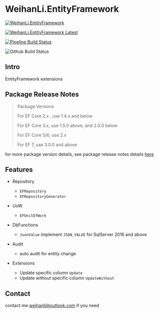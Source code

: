 # WeihanLi.EntityFramework

[![WeihanLi.EntityFramework](https://img.shields.io/nuget/v/WeihanLi.EntityFramework.svg)](https://www.nuget.org/packages/WeihanLi.EntityFramework/)

[![WeihanLi.EntityFramework Latest](https://img.shields.io/nuget/vpre/WeihanLi.EntityFramework)](https://www.nuget.org/packages/WeihanLi.EntityFramework/absoluteLatest)

[![Pipeline Build Status](https://weihanli.visualstudio.com/Pipelines/_apis/build/status/WeihanLi.WeihanLi.EntityFramework?branchName=dev)](https://weihanli.visualstudio.com/Pipelines/_build/latest?definitionId=11&branchName=dev)

![Github Build Status](https://github.com/WeihanLi/WeihanLi.EntityFramework/workflows/default/badge.svg)

## Intro

EntityFramework extensions

## Package Release Notes

> Package Versions
>
> For EF Core 2.x , use 1.4.x and below
>
> For EF Core 3.x, use 1.5.0 above, and 2.0.0 below
>
> For EF Core 5/6, use 2.x
>
> For EF 7, use 3.0.0 and above

for more package version details, see package release notes details [here](./docs/ReleaseNotes.md)

## Features

- Repository
  
  - `EFRepository`
  - `EFRepositoryGenerator`

- UoW
  
  - `EFUnitOfWork`  

- DbFunctions
  
  - `JsonValue` implement `JSON_VALUE` for SqlServer 2016 and above

- Audit

  - auto audit for entity change

- Extensions

  - Update specific column `Update`
  - Update without specific column `UpdateWithout`

## Contact

contact me <weihanli@outlook.com> if you need
